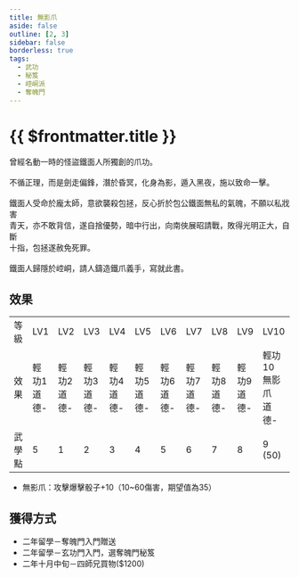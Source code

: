 ```yaml
---
title: 無影爪
aside: false
outline: [2, 3]
sidebar: false
borderless: true
tags:
  - 武功
  - 秘笈
  - 崆峒派
  - 奪魄門
---
```


# {{ $frontmatter.title }}

<BookItemIcon :size="`medium`" :needLink="false" :no="6004"></BookItemIcon>

曾經名動一時的怪盜鐵面人所獨創的爪功。
<br><br>
不循正理，而是劍走偏鋒，潛於昏冥，化身為影，遁入黑夜，施以致命一擊。
<br><br>
鐵面人受命於龐太師，意欲襲殺包拯，反心折於包公鐵面無私的氣魄，不願以私戕害<br>
青天，亦不敢背信，遂自捨優勢，暗中行出，向南俠展昭請戰，敗得光明正大，自斷<br>
十指，包拯遂赦免死罪。
<br><br>
鐵面人歸隱於崆峒，請人鑄造鐵爪義手，寫就此書。
<br clear="all" />

## 效果

<table>
    <tr>
        <td>等級</td>
        <td>LV1</td>
        <td>LV2</td>
        <td>LV3</td>
        <td>LV4</td>
        <td>LV5</td>
        <td>LV6</td>
        <td>LV7</td>
        <td>LV8</td>
        <td>LV9</td>
        <td>LV10</td>
    </tr>
    <tr>
        <td>效果</td>
        <td>輕功1<br>道德-</td>
        <td>輕功2<br>道德-</td>
        <td>輕功3<br>道德-</td>
        <td>輕功4<br>道德-</td>
        <td>輕功5<br>道德-</td>
        <td>輕功6<br>道德-</td>
        <td>輕功7<br>道德-</td>
        <td>輕功8<br>道德-</td>
        <td>輕功9<br>道德-</td>
        <td>輕功10<br>無影爪<br>道德-</td>
    </tr>
    <tr>
        <td>武學點</td>
        <td>5</td>
        <td>1</td>
        <td>2</td>
        <td>3</td>
        <td>4</td>
        <td>5</td>
        <td>6</td>
        <td>7</td>
        <td>8</td>
        <td>9 (50)</td>
    </tr>
</table>

- 無影爪：攻擊爆擊骰子+10（10~60傷害，期望值為35）

## 獲得方式

- 二年留學－奪魄門入門贈送
- 二年留學－玄功門入門，選奪魄門秘笈
- 二年十月中旬－四師兄買物($1200)
